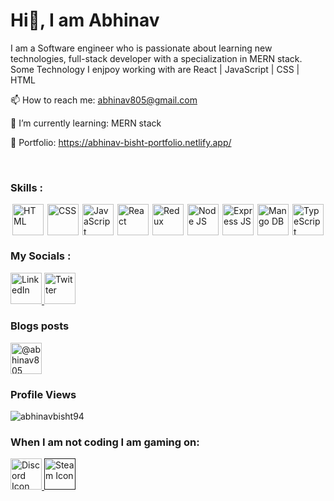 # Hi👋, I am Abhinav

I am a Software engineer who is passionate about learning new technologies, full-stack developer with a specialization in MERN stack.
Some Technology I enjpoy working with are React | JavaScript | CSS | HTML 

📫 How to reach me: abhinav805@gmail.com

🌱 I’m currently learning: MERN stack

🔭 Portfolio: https://abhinav-bisht-portfolio.netlify.app/

<br/>
<h3>Skills : </h3>
<div style="display: flex; justify-content: space-around; width: 100%; margin-top:0">
  <img height="50" width="50" src="https://cdn-icons-png.flaticon.com/512/888/888859.png" alt="HTML" />
  <img height="50" width="50" src="https://cdn-icons-png.flaticon.com/512/888/888847.png" alt="CSS" />
  <img height="50" width="50" src="https://cdn-icons-png.flaticon.com/512/5968/5968292.png" alt="JavaScript" />
  <img height="50" width="50" src="https://cdn-icons-png.flaticon.com/512/3334/3334886.png" alt="React" />
  <img height="50" width="50" src="https://raw.githubusercontent.com/reduxjs/redux/master/logo/logo.png" alt="Redux" />
  <img height="50" width="50" src="https://icon-library.com/images/node-js-icon/node-js-icon-8.jpg" alt="Node JS" />
  <img height="50" width="50" src="https://www.mementotech.in/assets/images/icons/express.png" alt="Express JS" />
  <img height="50" width="50" src="https://img.icons8.com/color/452/mongodb.png" alt="Mango DB" />
  <img height="50" width="50" src="https://cdn-icons-png.flaticon.com/512/5968/5968381.png" alt="TypeScript" />
</div>

<h3>My Socials :</h3>
<a href="https://www.linkedin.com/in/abhinav-bisht-1012"> <img height="50" width="50" src="https://cdn-icons.flaticon.com/png/512/3536/premium/3536505.png?token=exp=1653668349~hmac=e6facb503867cef0d19e97515057caf7" alt="LinkedIn" /> </a>
<a href="https://twitter.com/abhinav805"> <img height="50" width="50" src="https://cdn-icons.flaticon.com/png/512/2504/premium/2504947.png?token=exp=1653669169~hmac=9d4c107ba069004ef7b224e60c4a95b2" alt="Twitter" /> </a>
<br/>

<h3>Blogs posts</h3>
<p align="left">
<a href="https://medium.com/@abhinav805" target="blank"><img align="center" height="50" width="50" src="https://raw.githubusercontent.com/rahuldkjain/github-profile-readme-generator/master/src/images/icons/Social/medium.svg" alt="@abhinav805" /></a>
</p>

<h3>Profile Views</h3>
<p align="left"> <img src="https://komarev.com/ghpvc/?username=abhinavbisht94&label=Profile%20views&color=0e75b6&style=flat" alt="abhinavbisht94" /> </p>

<h3>When I am not coding I am gaming on:</h3>
<a href="https://discordapp.com/users/432924416830210048"> <img height="50" width="50" src="https://cdn-icons.flaticon.com/png/512/2335/premium/2335279.png?token=exp=1653669558~hmac=814595d8e7cc40c9f642978215254612" alt="Discord Icon" /> </a>
<a href=""> <img height="50" width="50" src="https://icons.iconarchive.com/icons/papirus-team/papirus-apps/256/steam-icon.png" alt="Steam Icon" /> </a>








<!--
<a href="tel:+919997114838"><img style="width: 4%" src="https://i.ibb.co/hX2Gyzc/4213179.png" alt="Phone No." /> </a>
<a href=""> <img style="width: 4%" src="https://cdn-icons-png.flaticon.com/512/588/588308.png" alt="Dota 2 icon" /> </a>
<a href=""> <img style="width: 4%" src="https://i.ibb.co/yyMwGzj/pngwing-com.png" alt="War Thunder" /> </a>

<a href="https://medium.com/@abhinav805"> <img style="width: 4%" src="https://i.ibb.co/J3tKkkZ/2504925.png" alt="Medium" /> </a>

<a href=""> <img style="width: 3%" src="" alt="" /> </a>

🔭 🌱 👯 🤔 💬 📫 😄 ⚡
-->
